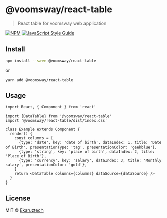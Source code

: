 # @voomsway/react-table

> React table for voomsway web application

[![NPM](https://img.shields.io/npm/v/@voomsway/react-table.svg)](https://www.npmjs.com/package/@voomsway/react-table) [![JavaScript Style Guide](https://img.shields.io/badge/code_style-standard-brightgreen.svg)](https://standardjs.com)

## Install

```bash
npm install --save @voomsway/react-table
```

or

```bash
yarn add @voomsway/react-table
```

## Usage

```tsx
import React, { Component } from 'react'

import {DataTable} from '@voomsway/react-table'
import '@voomsway/react-table/dist/index.css'

class Example extends Component {
  render() {
    const columns = [
      {type: 'date', key: 'date of birth', dataIndex: 1, title: 'Date of Birth', presentationType: 'tag', presentationColor: 'geekblue'},
      {type: 'string', key: 'place of birth', dataIndex: 2, title: 'Place of Birth'},
      {type: 'currency', key: 'salary', dataIndex: 3, title: 'Monthly salary', presentationColor: 'gold'},
    ]
    return <DataTable columns={columns} dataSource={dataSource} />
  }
}
```

## License

MIT © [Ekaruztech](https://github.com/Ekaruztech)
